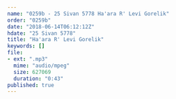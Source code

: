 ```yaml
---
name: "0259b - 25 Sivan 5778 Ha'ara R' Levi Gorelik"
order: "0259b"
date: "2018-06-14T06:12:12Z"
hdate: "25 Sivan 5778"
title: "Ha'ara R' Levi Gorelik"
keywords: []
file:
- ext: ".mp3"
  mime: "audio/mpeg"
  size: 627069
  duration: "0:43"
published: true
---
```


